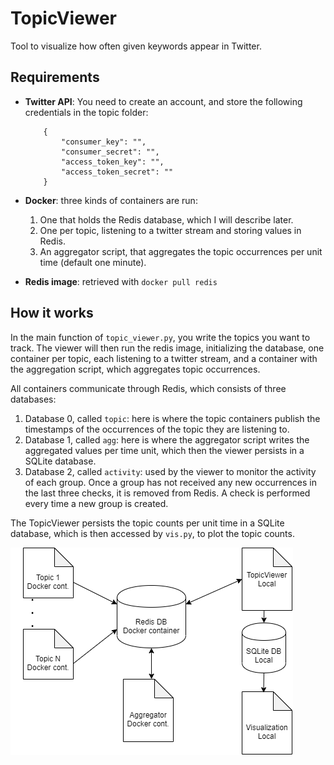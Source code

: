 # TopicViewer

Tool to visualize how often given keywords appear in Twitter.

## Requirements

- **Twitter API**: You need to create an account, and store the following credentials in the topic folder:
    ```
        {
            "consumer_key": "",
            "consumer_secret": "",
            "access_token_key": "",
            "access_token_secret": ""
        }
    ```
- **Docker**: three kinds of containers are run:
    1. One that holds the Redis database, which I will describe later.
    2. One per topic, listening to a twitter stream and storing values in Redis.
    3. An aggregator script, that aggregates the topic occurrences per unit time (default one minute).

- **Redis image**: retrieved with `docker pull redis`


## How it works

In the main function of `topic_viewer.py`, you write the topics you want to track. The viewer will then
run the redis image, initializing the database, one container per topic, each listening to a twitter stream,
and a container with the aggregation script, which aggregates topic occurrences. 

All containers communicate through Redis, which consists of three databases:
1. Database 0, called `topic`: here is where the topic containers publish the timestamps of the occurrences
of the topic they are listening to.
2. Database 1, called `agg`: here is where the aggregator script writes the aggregated values per time unit,
which then the viewer persists in a SQLite database.
3. Database 2, called `activity`: used by the viewer to monitor the activity of each group. Once a group has not
received any new occurrences in the last three checks, it is removed from Redis. A check is performed every time
a new group is created.

The TopicViewer persists the topic counts per unit time in a SQLite database, which is then accessed by `vis.py`,
to plot the topic counts.

![Diagram of the architecture](topic_viewer.png)
